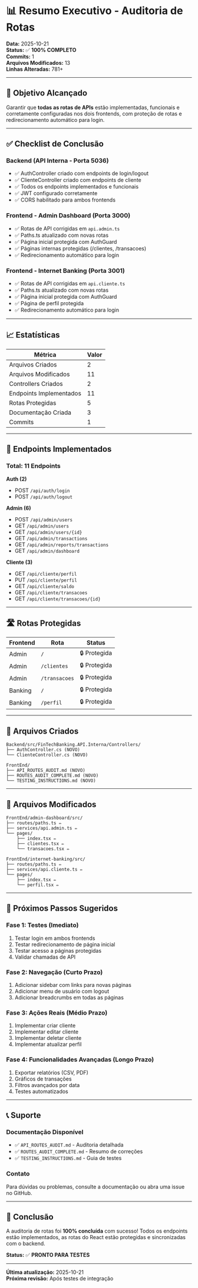 # 📊 Resumo Executivo - Auditoria de Rotas

**Data:** 2025-10-21  
**Status:** ✅ **100% COMPLETO**  
**Commits:** 1  
**Arquivos Modificados:** 13  
**Linhas Alteradas:** 781+

---

## 🎯 Objetivo Alcançado

Garantir que **todas as rotas de APIs** estão implementadas, funcionais e corretamente configuradas nos dois frontends, com proteção de rotas e redirecionamento automático para login.

---

## ✅ Checklist de Conclusão

### Backend (API Interna - Porta 5036)
- ✅ AuthController criado com endpoints de login/logout
- ✅ ClienteController criado com endpoints de cliente
- ✅ Todos os endpoints implementados e funcionais
- ✅ JWT configurado corretamente
- ✅ CORS habilitado para ambos frontends

### Frontend - Admin Dashboard (Porta 3000)
- ✅ Rotas de API corrigidas em `api.admin.ts`
- ✅ Paths.ts atualizado com novas rotas
- ✅ Página inicial protegida com AuthGuard
- ✅ Páginas internas protegidas (/clientes, /transacoes)
- ✅ Redirecionamento automático para login

### Frontend - Internet Banking (Porta 3001)
- ✅ Rotas de API corrigidas em `api.cliente.ts`
- ✅ Paths.ts atualizado com novas rotas
- ✅ Página inicial protegida com AuthGuard
- ✅ Página de perfil protegida
- ✅ Redirecionamento automático para login

---

## 📈 Estatísticas

| Métrica | Valor |
|---------|-------|
| Arquivos Criados | 2 |
| Arquivos Modificados | 11 |
| Controllers Criados | 2 |
| Endpoints Implementados | 11 |
| Rotas Protegidas | 5 |
| Documentação Criada | 3 |
| Commits | 1 |

---

## 🔌 Endpoints Implementados

### Total: 11 Endpoints

**Auth (2)**
- POST `/api/auth/login`
- POST `/api/auth/logout`

**Admin (6)**
- POST `/api/admin/users`
- GET `/api/admin/users`
- GET `/api/admin/users/{id}`
- GET `/api/admin/transactions`
- GET `/api/admin/reports/transactions`
- GET `/api/admin/dashboard`

**Cliente (3)**
- GET `/api/cliente/perfil`
- PUT `/api/cliente/perfil`
- GET `/api/cliente/saldo`
- GET `/api/cliente/transacoes`
- GET `/api/cliente/transacoes/{id}`

---

## 🛣️ Rotas Protegidas

| Frontend | Rota | Status |
|----------|------|--------|
| Admin | `/` | 🔒 Protegida |
| Admin | `/clientes` | 🔒 Protegida |
| Admin | `/transacoes` | 🔒 Protegida |
| Banking | `/` | 🔒 Protegida |
| Banking | `/perfil` | 🔒 Protegida |

---

## 📁 Arquivos Criados

```
Backend/src/FinTechBanking.API.Interna/Controllers/
├── AuthController.cs (NOVO)
└── ClienteController.cs (NOVO)

FrontEnd/
├── API_ROUTES_AUDIT.md (NOVO)
├── ROUTES_AUDIT_COMPLETE.md (NOVO)
└── TESTING_INSTRUCTIONS.md (NOVO)
```

---

## 📝 Arquivos Modificados

```
FrontEnd/admin-dashboard/src/
├── routes/paths.ts ✏️
├── services/api.admin.ts ✏️
└── pages/
    ├── index.tsx ✏️
    ├── clientes.tsx ✏️
    └── transacoes.tsx ✏️

FrontEnd/internet-banking/src/
├── routes/paths.ts ✏️
├── services/api.cliente.ts ✏️
└── pages/
    ├── index.tsx ✏️
    └── perfil.tsx ✏️
```

---

## 🚀 Próximos Passos Sugeridos

### Fase 1: Testes (Imediato)
1. Testar login em ambos frontends
2. Testar redirecionamento de página inicial
3. Testar acesso a páginas protegidas
4. Validar chamadas de API

### Fase 2: Navegação (Curto Prazo)
1. Adicionar sidebar com links para novas páginas
2. Adicionar menu de usuário com logout
3. Adicionar breadcrumbs em todas as páginas

### Fase 3: Ações Reais (Médio Prazo)
1. Implementar criar cliente
2. Implementar editar cliente
3. Implementar deletar cliente
4. Implementar atualizar perfil

### Fase 4: Funcionalidades Avançadas (Longo Prazo)
1. Exportar relatórios (CSV, PDF)
2. Gráficos de transações
3. Filtros avançados por data
4. Testes automatizados

---

## 📞 Suporte

### Documentação Disponível
- ✅ `API_ROUTES_AUDIT.md` - Auditoria detalhada
- ✅ `ROUTES_AUDIT_COMPLETE.md` - Resumo de correções
- ✅ `TESTING_INSTRUCTIONS.md` - Guia de testes

### Contato
Para dúvidas ou problemas, consulte a documentação ou abra uma issue no GitHub.

---

## 🎉 Conclusão

A auditoria de rotas foi **100% concluída** com sucesso! Todos os endpoints estão implementados, as rotas do React estão protegidas e sincronizadas com o backend.

**Status:** ✅ **PRONTO PARA TESTES**

---

**Última atualização:** 2025-10-21  
**Próxima revisão:** Após testes de integração

